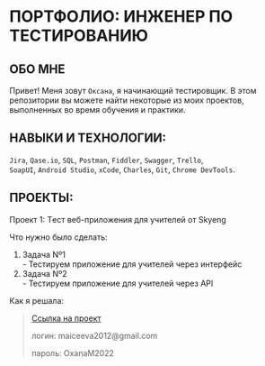 # ПОРТФОЛИО: ИНЖЕНЕР ПО ТЕСТИРОВАНИЮ

## ОБО МНЕ  

Привет! Меня зовут ``Оксана``, я начинающий тестировщик.
В этом репозитории вы можете найти некоторые из моих проектов, выполненных во время обучения и практики.
<br> 

## НАВЫКИ И ТЕХНОЛОГИИ:
``Jira``, ``Qase.io``, ``SQL``, ``Postman``, ``Fiddler``, ``Swagger``, ``Trello``, <br>
``SoapUI``, ``Android Studio``, ``xCode``, ``Charles``, ``Git``, ``Chrome DevTools``.

## ПРОЕКТЫ:

<p> Проект 1: Tест веб-приложения для учителей от Skyeng</p> 

<p>Что нужно было сделать:<p>
<ol>
<li>Задача Nº1</li> - Тестируем приложение для учителей через интерфейс
<li>Задача Nº2</li> - Тестируем приложение для учителей через API
</ol>

<p>Как я решала:<p>

> <a href="https://ma-bug-report.atlassian.net/wiki/spaces/~6286578762e0790069a78743/pages/1310721/.+1+2+.">Ссылка на проект</a>
> <p> логин: maiceeva2012@gmail.com </p>
> <p> пароль: OxanaM2022 </p>







